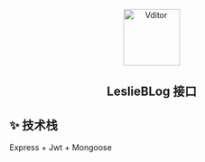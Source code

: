 <p align="center">
<img alt="Vditor" src="https://leslie-blog-1314141789.cos.ap-nanjing.myqcloud.com/image/logoFont.png" height="100px" />
<br>
<h2 align="center">LeslieBLog 接口</h2>
</p>

## ✨ 技术栈

Express + Jwt + Mongoose